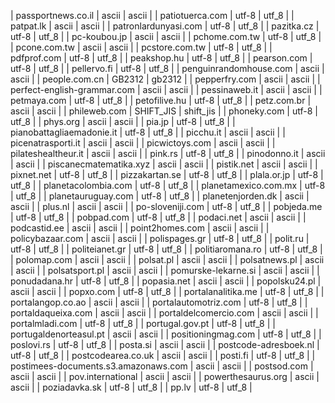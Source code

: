 | passportnews.co.il | ascii | ascii |
| patiotuerca.com | utf-8 | utf_8 |
| patpat.lk | ascii | ascii |
| patronlardunyasi.com | utf-8 | utf_8 |
| pazitka.cz | utf-8 | utf_8 |
| pc-koubou.jp | ascii | ascii |
| pchome.com.tw | utf-8 | utf_8 |
| pcone.com.tw | ascii | ascii |
| pcstore.com.tw | utf-8 | utf_8 |
| pdfprof.com | utf-8 | utf_8 |
| peakshop.hu | utf-8 | utf_8 |
| pearson.com | utf-8 | utf_8 |
| pellervo.fi | utf-8 | utf_8 |
| penguinrandomhouse.com | ascii | ascii |
| people.com.cn | GB2312 | gb2312 |
| pepperfry.com | ascii | ascii |
| perfect-english-grammar.com | ascii | ascii |
| pessinaweb.it | ascii | ascii |
| petmaya.com | utf-8 | utf_8 |
| petofilive.hu | utf-8 | utf_8 |
| petz.com.br | ascii | ascii |
| phileweb.com | SHIFT_JIS | shift_jis |
| phoneky.com | utf-8 | utf_8 |
| phys.org | ascii | ascii |
| pia.jp | utf-8 | utf_8 |
| pianobattagliaemadonie.it | utf-8 | utf_8 |
| picchu.it | ascii | ascii |
| picenatrasporti.it | ascii | ascii |
| picwictoys.com | ascii | ascii |
| pilateshealtheur.it | ascii | ascii |
| pink.rs | utf-8 | utf_8 |
| pinodonno.it | ascii | ascii |
| piscanecmatematika.xyz | ascii | ascii |
| pistik.net | ascii | ascii |
| pixnet.net | utf-8 | utf_8 |
| pizzakartan.se | utf-8 | utf_8 |
| plala.or.jp | utf-8 | utf_8 |
| planetacolombia.com | utf-8 | utf_8 |
| planetamexico.com.mx | utf-8 | utf_8 |
| planetauruguay.com | utf-8 | utf_8 |
| planetenjorden.dk | ascii | ascii |
| plus.nl | ascii | ascii |
| po-sloveniji.com | utf-8 | utf_8 |
| pobjeda.me | utf-8 | utf_8 |
| pobpad.com | utf-8 | utf_8 |
| podaci.net | ascii | ascii |
| podcastid.ee | ascii | ascii |
| point2homes.com | ascii | ascii |
| policybazaar.com | ascii | ascii |
| polispages.gr | utf-8 | utf_8 |
| polit.ru | utf-8 | utf_8 |
| politeianet.gr | utf-8 | utf_8 |
| politiaromana.ro | utf-8 | utf_8 |
| polomap.com | ascii | ascii |
| polsat.pl | ascii | ascii |
| polsatnews.pl | ascii | ascii |
| polsatsport.pl | ascii | ascii |
| pomurske-lekarne.si | ascii | ascii |
| ponudadana.hr | utf-8 | utf_8 |
| popasia.net | ascii | ascii |
| popolsku24.pl | ascii | ascii |
| popxo.com | utf-8 | utf_8 |
| portalanalitika.me | utf-8 | utf_8 |
| portalangop.co.ao | ascii | ascii |
| portalautomotriz.com | utf-8 | utf_8 |
| portaldaqueixa.com | ascii | ascii |
| portaldelcomercio.com | ascii | ascii |
| portalmladi.com | utf-8 | utf_8 |
| portugal.gov.pt | utf-8 | utf_8 |
| portugaldenorteasul.pt | ascii | ascii |
| positioningmag.com | utf-8 | utf_8 |
| poslovi.rs | utf-8 | utf_8 |
| posta.si | ascii | ascii |
| postcode-adresboek.nl | utf-8 | utf_8 |
| postcodearea.co.uk | ascii | ascii |
| posti.fi | utf-8 | utf_8 |
| postimees-documents.s3.amazonaws.com | ascii | ascii |
| postsod.com | ascii | ascii |
| pov.international | ascii | ascii |
| powerthesaurus.org | ascii | ascii |
| poziadavka.sk | utf-8 | utf_8 |
| pp.lv | utf-8 | utf_8 |
